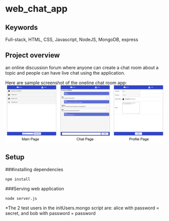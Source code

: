 # web_chat_app
## Keywords
Full-stack, HTML, CSS, Javascript, NodeJS, MongoDB, express

## Project overview
an online discussion forum where anyone can create a chat room about a topic and people can have live chat using the application.

Here are sample screenshot of the oneline chat room app:
![mainpage.png](./screenshot/screenshot.png)

## Setup
###installing dependencies
```
npm install
```
###Serving web application
```
node server.js
```

*The 2 test users in the initUsers.mongo script are: alice with password = secret, and bob with password = password
